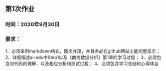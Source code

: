 ## 第1次作业

### 时间：2020年9月30日

### 要求：
1、必须采用markdown格式，图文并茂，并且务必在github网站上能完整显示；
2、详细描述ai-edu中Step1以及《商务数据分析》第1章的学习过程；
3、必须包含对代码的理解，以及相应分析和测试过程；
4、必须包含学习总结和心得体会

